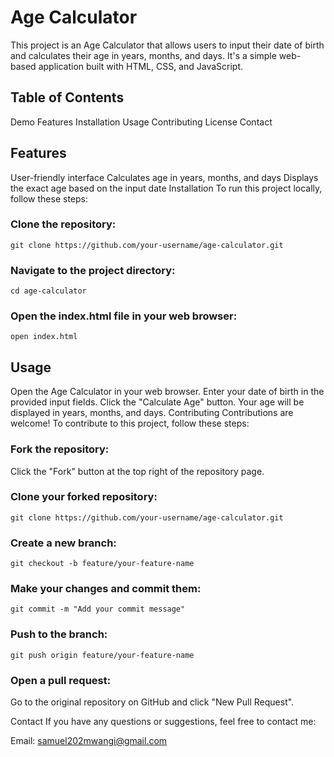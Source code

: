 # Age Calculator
This project is an Age Calculator that allows users to input their date of birth and calculates their age in years, months, and days. It's a simple web-based application built with HTML, CSS, and JavaScript.

## Table of Contents
Demo
Features
Installation
Usage
Contributing
License
Contact


## Features
User-friendly interface
Calculates age in years, months, and days
Displays the exact age based on the input date
Installation
To run this project locally, follow these steps:

### Clone the repository:
```
git clone https://github.com/your-username/age-calculator.git
```
### Navigate to the project directory:
```
cd age-calculator
```
### Open the index.html file in your web browser:

```
open index.html
```
## Usage

Open the Age Calculator in your web browser.
Enter your date of birth in the provided input fields.
Click the "Calculate Age" button.
Your age will be displayed in years, months, and days.
Contributing
Contributions are welcome! To contribute to this project, follow these steps:

### Fork the repository:

Click the "Fork" button at the top right of the repository page.

### Clone your forked repository:
```
git clone https://github.com/your-username/age-calculator.git
```
### Create a new branch:
```
git checkout -b feature/your-feature-name
```

### Make your changes and commit them:
```
git commit -m "Add your commit message"
```
### Push to the branch:
```
git push origin feature/your-feature-name
```
### Open a pull request:

Go to the original repository on GitHub and click "New Pull Request".

Contact
If you have any questions or suggestions, feel free to contact me:

Email: samuel202mwangi@gmail.com
